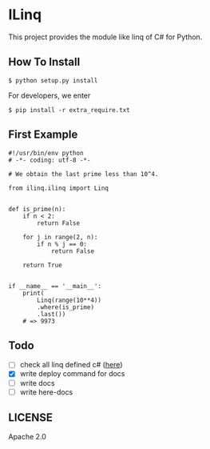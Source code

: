 ILinq
=======

This project provides the module like linq of C# for Python.

## How To Install

```
$ python setup.py install
```

For developers, we enter

```
$ pip install -r extra_require.txt
```

## First Example

```
#!/usr/bin/env python
# -*- coding: utf-8 -*-

# We obtain the last prime less than 10^4.

from ilinq.ilinq import Linq


def is_prime(n):
    if n < 2:
        return False

    for j in range(2, n):
        if n % j == 0:
            return False

    return True


if __name__ == '__main__':
    print(
        Linq(range(10**4))
        .where(is_prime)
        .last())
    # => 9973
```

## Todo

- [ ] check all linq defined c# ([here](https://msdn.microsoft.com/ja-jp/library/system.linq.enumerable(v=vs.110).aspx))
- [x] write deploy command for docs
- [ ] write docs
- [ ] write here-docs

## LICENSE

Apache 2.0
